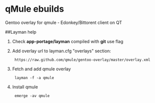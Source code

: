qMule ebuilds
==============

Gentoo overlay for qmule - Edonkey/Bittorent client on QT


##Layman help

1. Check **app-portage/layman** compiled with **git** use flag
2. Add overlay url to layman.cfg "overlays" section:
        
        https://raw.github.com/qmule/gentoo-overlay/master/overlay.xml

3. Fetch and add qmule overlay

        layman -f -a qmule

4. Install qmule

        emerge -av qmule
